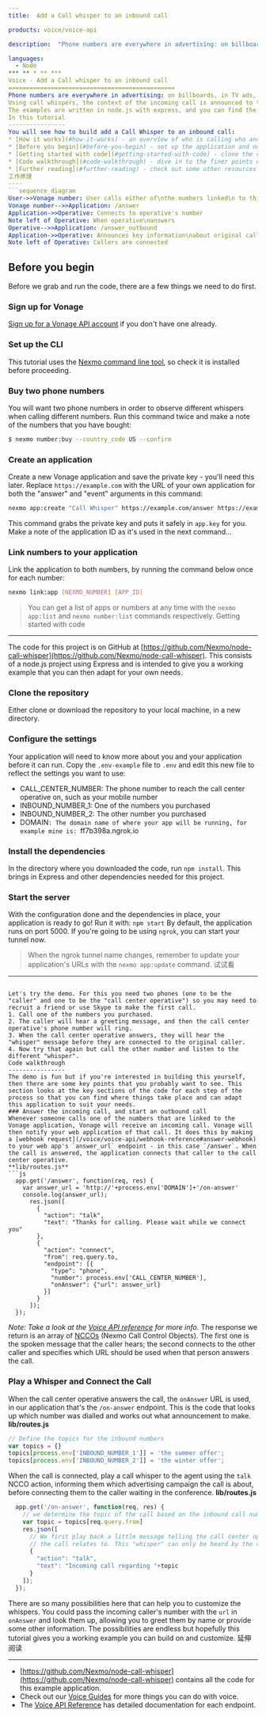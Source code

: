 ```yaml
---
title:  Add a Call whisper to an inbound call

products: voice/voice-api

description:  "Phone numbers are everywhere in advertising: on billboards, in TV ads, on websites, in newspapers. Often these numbers all redirect to the same call center, where an agent needs to inquire why the person is calling, and where they saw the advert. Call Whispers make this so much simpler."

languages:
  - Node
*** ** * ** ***
Voice - Add a Call whisper to an inbound call
===============================================
Phone numbers are everywhere in advertising: on billboards, in TV ads, on websites, in newspapers. Often these numbers all redirect to the same call center, where an agent needs to inquire why the person is calling, and where they saw the advert.
Using call whispers, the context of the incoming call is announced to the call center operator before being connected to the caller. This tutorial will show an application that implements this approach. A user will call one of two numbers. The application answers the call and the caller hears a holding message. Meanwhile, the application also makes a call to the call center operative, plays a different call whisper depending on which number was dialled, and then connects the operative to the conference with the incoming caller.
The examples are written in node.js with express, and you can find the code [on GitHub](https://github.com/Nexmo/node-call-whisper).
In this tutorial
----------------
You will see how to build add a Call Whisper to an inbound call:
* [How it works](#how-it-works) - an overview of who is calling who and how the process flows throughout the example application.
* [Before you begin](#before-you-begin) - set up the application and numbers needed for this tutorial.
* [Getting started with code](#getting-started-with-code) - clone the repository and get the application running.
* [Code walkthrough](#code-walkthrough) - dive in to the finer points of how the application works.
* [Further reading](#further-reading) - check out some other resources that you might find helpful.
工作原理
----
```sequence_diagram
User->>Vonage number: User calls either of\nthe numbers linked\n to this Application
Vonage number-->>Application: /answer
Application->>Operative: Connects to operative's number
Note left of Operative: When operative\nanswers
Operative-->>Application: /answer_outbound
Application->>Operative: Announces key information\nabout original caller
Note left of Operative: Callers are connected
```
Before you begin
----------------
Before we grab and run the code, there are a few things we need to do first.
### Sign up for Vonage
[Sign up for a Vonage API account](https://dashboard.nexmo.com/sign-up) if you don't have one already.
### Set up the CLI
This tutorial uses the [Nexmo command line tool](https://github.com/Nexmo/nexmo-cli), so check it is installed before proceeding.
### Buy two phone numbers
You will want two phone numbers in order to observe different whispers when calling different numbers. Run this command twice and make a note of the numbers that you have bought:
```bash
$ nexmo number:buy --country_code US --confirm
```
### Create an application
Create a new Vonage application and save the private key - you'll need this later. Replace `https://example.com` with the URL of your own application for both the "answer" and "event" arguments in this command:
```bash
nexmo app:create "Call Whisper" https://example.com/answer https://example.com/event --keyfile app.key
```
This command grabs the private key and puts it safely in `app.key` for you. Make a note of the application ID as it's used in the next command...
### Link numbers to your application
Link the application to both numbers, by running the command below once for each number:
```bash
nexmo link:app [NEXMO_NUMBER] [APP_ID]
```

> You can get a list of apps or numbers at any time with the `nexmo app:list` and `nexmo number:list` commands respectively.
Getting started with code
-------------------------
The code for this project is on GitHub at [https://github.com/Nexmo/node-call-whisper](https://github.com/Nexmo/node-call-whisper). This consists of a node.js project using Express and is intended to give you a working example that you can then adapt for your own needs.
### Clone the repository
Either clone or download the repository to your local machine, in a new directory.
### Configure the settings
Your application will need to know more about you and your application before it can run. Copy the `.env-example` file to `.env` and edit this new file to reflect the settings you want to use:
  - CALL_CENTER_NUMBER: The phone number to reach the call center operative on, such as your mobile number
  - INBOUND_NUMBER_1: One of the numbers you purchased
  - INBOUND_NUMBER_2: The other number you purchased
  - DOMAIN`: The domain name of where your app will be running, for example mine is: `ff7b398a.ngrok.io
### Install the dependencies
In the directory where you downloaded the code, run `npm install`. This brings in Express and other dependencies needed for this project.
### Start the server
With the configuration done and the dependencies in place, your application is ready to go\! Run it with:
`npm start`
By default, the application runs on port 5000\. If you're going to be using `ngrok`, you can start your tunnel now.

> When the ngrok tunnel name changes, remember to update your application's URLs with the `nexmo app:update` command.
试试看
---
```

Let's try the demo. For this you need two phones (one to be the "caller" and one to be the "call center operative") so you may need to recruit a friend or use Skype to make the first call.
1. Call one of the numbers you purchased.
2. The caller will hear a greeting message, and then the call center operative's phone number will ring.
3. When the call center operative answers, they will hear the "whisper" message before they are connected to the original caller.
4. Now try that again but call the other number and listen to the different "whisper".
Code walkthrough
----------------
The demo is fun but if you're interested in building this yourself, then there are some key points that you probably want to see. This section looks at the key sections of the code for each step of the process so that you can find where things take place and can adapt this application to suit your needs.
### Answer the incoming call, and start an outbound call
Whenever someone calls one of the numbers that are linked to the Vonage application, Vonage will receive an incoming call. Vonage will then notify your web application of that call. It does this by making a [webhook request](/voice/voice-api/webhook-reference#answer-webhook) to your web app's `answer_url` endpoint - in this case `/answer`. When the call is answered, the application connects that caller to the call center operative.
**lib/routes.js** 
```js
  app.get('/answer', function(req, res) {
    var answer_url = 'http://'+process.env['DOMAIN']+'/on-answer'
    console.log(answer_url);
      res.json([
        {
          "action": "talk",
          "text": "Thanks for calling. Please wait while we connect you"
        },
        {
          "action": "connect",
          "from": req.query.to,
          "endpoint": [{
            "type": "phone",
            "number": process.env['CALL_CENTER_NUMBER'],
            "onAnswer": {"url": answer_url}
          }]
        }
      ]);
  });
```
*Note: Take a look at the [Voice API reference](/api/voice) for more info.* 
The response we return is an array of [NCCOs](https://developer.nexmo.com/voice/voice-api/ncco-reference) (Nexmo Call Control Objects). The first one is the spoken message that the caller hears; the second connects to the other caller and specifies which URL should be used when that person answers the call.
### Play a Whisper and Connect the Call
When the call center operative answers the call, the `onAnswer` URL is used, in our application that's the `/on-answer` endpoint. This is the code that looks up which number was dialled and works out what announcement to make.
**lib/routes.js** 
```js
// Define the topics for the inbound numbers
var topics = {}
topics[process.env['INBOUND_NUMBER_1']] = 'the summer offer';
topics[process.env['INBOUND_NUMBER_2']] = 'the winter offer';
```
When the call is connected, play a call whisper to the agent using the `talk` NCCO action, informing them which advertising campaign the call is about, before connecting them to the caller waiting in the conference.
**lib/routes.js** 
```js
  app.get('/on-answer', function(req, res) {
    // we determine the topic of the call based on the inbound call number
    var topic = topics[req.query.from]
    res.json([
      // We first play back a little message telling the call center operator what
      // the call relates to. This "whisper" can only be heard by the call center operator
      {
        "action": "talk",
        "text": "Incoming call regarding "+topic
      }
    ]);
  });
```
There are so many possibilities here that can help you to customize the whispers. You could pass the incoming caller's number with the `url` in `onAnswer` and look them up, allowing you to greet them by name or provide some other information. The possibilities are endless but hopefully this tutorial gives you a working example you can build on and customize.
延伸阅读

---

* [https://github.com/Nexmo/node-call-whisper](https://github.com/Nexmo/node-call-whisper) contains all the code for this example application.
* Check out our [Voice Guides](/voice) for more things you can do with voice.
* The [Voice API Reference](/api/voice) has detailed documentation for each endpoint.

